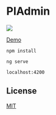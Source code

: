 # PIAdmin

![](https://raw.githubusercontent.com/treesflower/dustAdmin/master/admin.png)



[Demo](http://treesflower.com/dist)

```
npm install

ng serve 

localhost:4200
```


## License
[MIT](LICENSE)